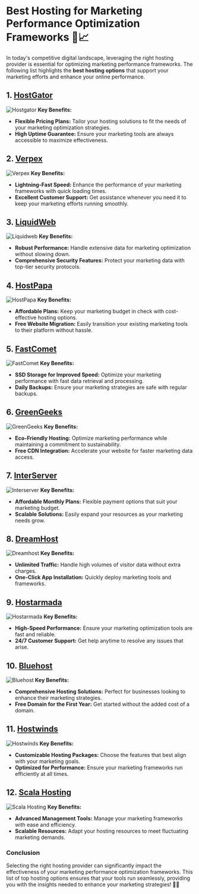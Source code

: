 # Best Hosting for Marketing Performance Optimization Frameworks 🚀📈

In today's competitive digital landscape, leveraging the right hosting provider is essential for optimizing marketing performance frameworks. The following list highlights the **best hosting options** that support your marketing efforts and enhance your online performance.

## 1. [HostGator](https://snipitx.com/hostgator-jy)
![Hostgator](https://i.imgur.com/BcVkH57.jpeg "Hostgator Hosting")
**Key Benefits:**
- **Flexible Pricing Plans:** Tailor your hosting solutions to fit the needs of your marketing optimization strategies.
- **High Uptime Guarantee:** Ensure your marketing tools are always accessible to maximize effectiveness.

## 2. [Verpex](https://snipitx.com/verpex-jy)
![Verpex](https://i.imgur.com/6x5LhiS.jpeg "Verpex Hosting")
**Key Benefits:**
- **Lightning-Fast Speed:** Enhance the performance of your marketing frameworks with quick loading times.
- **Excellent Customer Support:** Get assistance whenever you need it to keep your marketing efforts running smoothly.

## 3. [LiquidWeb](https://snipitx.com/liquidweb-jy)
![Liquidweb](https://i.imgur.com/4IvT9SC.jpeg "Liquidweb Hosting")
**Key Benefits:**
- **Robust Performance:** Handle extensive data for marketing optimization without slowing down.
- **Comprehensive Security Features:** Protect your marketing data with top-tier security protocols.

## 4. [HostPapa](https://snipitx.com/hostpapa-jy)
![HostPapa](https://i.imgur.com/ouDTkvl.jpeg "HostPapa Hosting")
**Key Benefits:**
- **Affordable Plans:** Keep your marketing budget in check with cost-effective hosting options.
- **Free Website Migration:** Easily transition your existing marketing tools to their platform without hassle.

## 5. [FastComet](https://snipitx.com/fastcomet-jy)
![FastComet](https://i.imgur.com/7qgXuWp.png "FastComet Hosting")
**Key Benefits:**
- **SSD Storage for Improved Speed:** Optimize your marketing performance with fast data retrieval and processing.
- **Daily Backups:** Ensure your marketing strategies are safe with regular backups.

## 6. [GreenGeeks](https://snipitx.com/greengeeks-jy)
![GreenGeeks](https://i.imgur.com/eEwuntu.jpg "GreenGeeks Hosting")
**Key Benefits:**
- **Eco-Friendly Hosting:** Optimize marketing performance while maintaining a commitment to sustainability.
- **Free CDN Integration:** Accelerate your website for faster marketing data access.

## 7. [InterServer](https://snipitx.com/interserver-jy)
![Interserver](https://i.imgur.com/OM5dOEW.jpeg "Interserver Hosting")
**Key Benefits:**
- **Affordable Monthly Plans:** Flexible payment options that suit your marketing budget.
- **Scalable Solutions:** Easily expand your resources as your marketing needs grow.

## 8. [DreamHost](https://snipitx.com/dreamhost-jy)
![Dreamhost](https://i.imgur.com/rXIg8ip.jpeg "Dreamhost Hosting")
**Key Benefits:**
- **Unlimited Traffic:** Handle high volumes of visitor data without extra charges.
- **One-Click App Installation:** Quickly deploy marketing tools and frameworks.

## 9. [Hostarmada](https://snipitx.com/hostarmada-jy)
![Hostarmada](https://i.imgur.com/KFbdf3o.jpeg "Hostarmada Hosting")
**Key Benefits:**
- **High-Speed Performance:** Ensure your marketing optimization tools are fast and reliable.
- **24/7 Customer Support:** Get help anytime to resolve any issues that arise.

## 10. [Bluehost](https://snipitx.com/bluehost-jy)
![Bluehost](https://i.imgur.com/PasFF9E.jpeg "Bluehost Hosting")
**Key Benefits:**
- **Comprehensive Hosting Solutions:** Perfect for businesses looking to enhance their marketing strategies.
- **Free Domain for the First Year:** Get started without the added cost of a domain.

## 11. [Hostwinds](https://snipitx.com/hostwinds-jy)
![Hostwinds](https://i.imgur.com/53aSNXx.jpeg "Hostwinds Hosting")
**Key Benefits:**
- **Customizable Hosting Packages:** Choose the features that best align with your marketing goals.
- **Optimized for Performance:** Ensure your marketing frameworks run efficiently at all times.

## 12. [Scala Hosting](https://snipitx.com/scala-jy)
![Scala Hosting](https://i.imgur.com/uJ5JIK3.png "Scala Web Hosting")
**Key Benefits:**
- **Advanced Management Tools:** Manage your marketing frameworks with ease and efficiency.
- **Scalable Resources:** Adapt your hosting resources to meet fluctuating marketing demands.

### Conclusion
Selecting the right hosting provider can significantly impact the effectiveness of your marketing performance optimization frameworks. This list of top hosting options ensures that your tools run seamlessly, providing you with the insights needed to enhance your marketing strategies! 🌟💡
